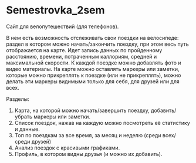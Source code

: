 # Semestrovka_2sem

Сайт для велопутешествий (для телефонов).

В нем есть возможность отслеживать свои поездки на велосипеде: раздел в котором можно начать/закончить поездку, при этом весь путь отображается на карте. Идет запись данных по пройденному расстоянию, времени, потраченным каллориям, средней и максимальной скорости. К каждой поездке можно добавлять фото и видео материалы. На карте можно оставлять маркеры или заметки, которые можно прикреплять к поездке (или не прикреплять), можно делать эти маркеры видимыми только для себя, для друзей или для всех.

Разделы: 
1) Карта, на которой можно начать/завершить поездку, добавить/убрать маркеры или заметки.
2) Список поездок, нажав на каждую можно посмотреть её статистику и данные.
3) Топ по поездкам за все время, за месяц и неделю (среди всех/среди друзей)
4) Анализ поездок с красивыми графиками.
5) Профиль, в котором видны друзья (и можно их добавить).
